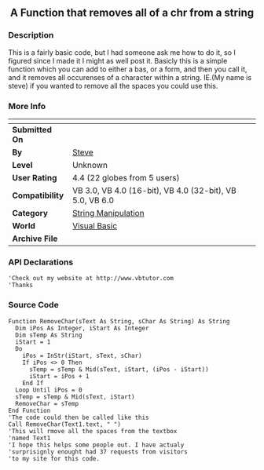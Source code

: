 ﻿<div align="center">

## A Function that removes all of a chr from a string


</div>

### Description

This is a fairly basic code, but I had someone ask me how to do it, so I figured since I made it I might as well post it. Basicly this is a simple function which you can add to either a bas, or a form, and then you call it, and it removes all occurenses of a character within a string. IE.(My name is steve) if you wanted to remove all the spaces you could use this.
 
### More Info
 


<span>             |<span>
---                |---
**Submitted On**   |
**By**             |[Steve](https://github.com/Planet-Source-Code/PSCIndex/blob/master/ByAuthor/steve.md)
**Level**          |Unknown
**User Rating**    |4.4 (22 globes from 5 users)
**Compatibility**  |VB 3\.0, VB 4\.0 \(16\-bit\), VB 4\.0 \(32\-bit\), VB 5\.0, VB 6\.0
**Category**       |[String Manipulation](https://github.com/Planet-Source-Code/PSCIndex/blob/master/ByCategory/string-manipulation__1-5.md)
**World**          |[Visual Basic](https://github.com/Planet-Source-Code/PSCIndex/blob/master/ByWorld/visual-basic.md)
**Archive File**   |[](https://github.com/Planet-Source-Code/steve-a-function-that-removes-all-of-a-chr-from-a-string__1-3838/archive/master.zip)

### API Declarations

```
'Check out my website at http://www.vbtutor.com
'Thanks
```


### Source Code

```
Function RemoveChar(sText As String, sChar As String) As String
  Dim iPos As Integer, iStart As Integer
  Dim sTemp As String
  iStart = 1
  Do
    iPos = InStr(iStart, sText, sChar)
    If iPos <> 0 Then
      sTemp = sTemp & Mid(sText, iStart, (iPos - iStart))
      iStart = iPos + 1
    End If
  Loop Until iPos = 0
  sTemp = sTemp & Mid(sText, iStart)
  RemoveChar = sTemp
End Function
'The code could then be called like this
Call RemoveChar(Text1.text, " ")
'This will rmove all the spaces from the textbox
'named Text1
'I hope this helps some people out. I have actualy
'surprisignly enought had 37 requests from visitors
'to my site for this code.
```

